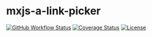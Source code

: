 # mxjs-a-link-picker

[![GitHub Workflow Status](https://img.shields.io/github/workflow/status/miaoxing/mxjs-a-link-picker/Build?style=flat-square)](https://github.com/miaoxing/mxjs-a-link-picker/actions)
[![Coverage Status](https://img.shields.io/coveralls/miaoxing/mxjs-a-link-picker.svg?style=flat-square)](https://coveralls.io/r/miaoxing/mxjs-a-link-picker)
[![License](http://img.shields.io/badge/license-MIT-brightgreen.svg?style=flat-square)](http://www.opensource.org/licenses/MIT)
